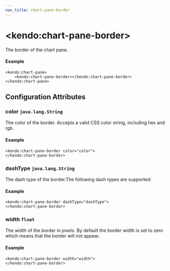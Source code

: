 ```yaml
---
nav_title: chart-pane-border
---
```


# \<kendo:chart-pane-border\>

The border of the chart pane.

#### Example
    <kendo:chart-pane>
        <kendo:chart-pane-border></kendo:chart-pane-border>
    </kendo:chart-pane>

## Configuration Attributes

### color `java.lang.String`

The color of the border. Accepts a valid CSS color string, including hex and rgb.

#### Example
    <kendo:chart-pane-border color="color">
    </kendo:chart-pane-border>

### dashType `java.lang.String`

The dash type of the border.The following dash types are supported:

#### Example
    <kendo:chart-pane-border dashType="dashType">
    </kendo:chart-pane-border>

### width `float`

The width of the border in pixels. By default the border width is set to zero which means that the border will not appear.

#### Example
    <kendo:chart-pane-border width="width">
    </kendo:chart-pane-border>

